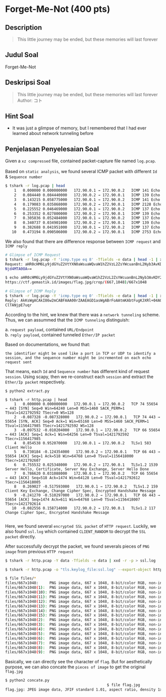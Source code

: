 # Forget-Me-Not (400 pts)

## Description

> This little journey may be ended, but these memories will last forever

## Judul Soal
Forget-Me-Not

## Deskripsi Soal
>This little journey may be ended, but these memories will last forever<br>Author: コト

## Hint Soal
- It was just a glimpse of memory, but I remembered that I had ever learned about network tunneling before

## Penjelasan Penyelesaian Soal

Given a `xz compressed` file, contained packet-capture file named `log.pcap`.
<br><br>
Based on `static analysis`, we found several ICMP packet with different `Id` & `Sequence number`

```bash
$ tshark -r log.pcap | head
    1   0.000000 0.000000000   172.90.0.1 → 172.90.0.2   ICMP 141 Echo (ping) request  id=0x0009, seq=48/12288, ttl=64
    2   0.084440 0.084440000   172.90.0.2 → 172.90.0.1   ICMP 139 Echo (ping) reply    id=0x0009, seq=48/12288, ttl=64
    3   0.143215 0.058775000   172.90.0.1 → 172.90.0.2   ICMP 141 Echo (ping) request  id=0x000b, seq=5/1280, ttl=64
    4   0.179083 0.035868000   172.90.0.2 → 172.90.0.1   ICMP 2128 Echo (ping) reply    id=0x000b, seq=5/1280, ttl=64
    5   0.225552 0.046469000   172.90.0.1 → 172.90.0.2   ICMP 137 Echo (ping) request  id=0x0008, seq=109/27904, ttl=64
    6   0.253352 0.027800000   172.90.0.2 → 172.90.0.1   ICMP 139 Echo (ping) reply    id=0x0008, seq=109/27904, ttl=64
    7   0.305836 0.052484000   172.90.0.1 → 172.90.0.2   ICMP 137 Echo (ping) request  id=0x0003, seq=10/2560, ttl=64
    8   0.340737 0.034901000   172.90.0.2 → 172.90.0.1   ICMP 139 Echo (ping) reply    id=0x0003, seq=10/2560, ttl=64
    9   0.382688 0.041951000   172.90.0.1 → 172.90.0.2   ICMP 137 Echo (ping) request  id=0x0002, seq=89/22784, ttl=64
   10   0.473194 0.090506000   172.90.0.2 → 172.90.0.1   ICMP 2753 Echo (ping) reply    id=0x0002, seq=89/22784, ttl=64
```

We also found that there are difference response between `ICMP request` and `ICMP reply`

```bash
# Glimpse of ICMP Request
$ tshark -r log.pcap -Y 'icmp.type eq 8' -Tfields -e data | head -1 | xxd -r -p
Request: aHR0cHM6Ly9jdGYuZ2VtYXN0aWsuaWQvaW1hZ2VzL2ZsYWcuanBnL2Nyb3AvKDY2NywxMDQ4KS82
Njd4MTA0OA==

$ echo aHR0cHM6Ly9jdGYuZ2VtYXN0aWsuaWQvaW1hZ2VzL2ZsYWcuanBnL2Nyb3AvKDY2NywxMDQ4KS82Njd4MTA0OA== | base64 -d
https://ctf.gemastik.id/images/flag.jpg/crop/(667,1048)/667x1048

# Glimpse of ICMP Reply
$ tshark -r log.pcap -Y 'icmp.type eq 0' -Tfields -e data | head -1 | xxd -r -p
Reply: AkKsWgACAkI86w2mCABFAAA00rZAAEAGD1asWgABrFoAAtmKAbtFugKJXRl+04AQBPdY3gAAAQEI
ClTANjpE7uqr
```

According to the hint, we knew that there was a `network tunneling` scheme. Thus, we can assummed that the `ICMP tunneling` distinguish:

a. `request payload`, contained `URL/Endpoint`<br>
b. `reply payload`, contained tunneled `Ether/IP packet`<br>

Based on documentations, we found that:

```
the identifier might be used like a port in TCP or UDP to identify a session, and the sequence number might be incremented on each echo request sent
```

That means, each `Id` and `Sequence number` has different kind of request `session`. Using scapy, then we re-construct each `session` and extract the `Ether/Ip packet` respectively.

```
$ python2 extract.py
          
$ tshark -r http.pcap | head
    1   0.000000 0.000000000   172.90.0.1 → 172.90.0.2   TCP 74 55654 → 443 [SYN] Seq=0 Win=64240 Len=0 MSS=1460 SACK_PERM=1 TSval=1421792592 TSecr=0 WS=128
    2  -0.087328 -0.087328000   172.90.0.2 → 172.90.0.1   TCP 74 443 → 55654 [SYN, ACK] Seq=0 Ack=1 Win=65160 Len=0 MSS=1460 SACK_PERM=1 TSval=1156417985 TSecr=1421792592 WS=128
    3  -0.097532 -0.010204000   172.90.0.1 → 172.90.0.2   TCP 66 55654 → 443 [ACK] Seq=1 Ack=1 Win=64256 Len=0 TSval=1421792592 TSecr=1156417985
    4   0.854538 0.952070000   172.90.0.1 → 172.90.0.2   TLSv1 583 Client Hello
    5   0.730184 -0.124354000   172.90.0.2 → 172.90.0.1   TCP 66 443 → 55654 [ACK] Seq=1 Ack=518 Win=64768 Len=0 TSval=1156418000 TSecr=1421792607
    6   0.755532 0.025348000   172.90.0.2 → 172.90.0.1   TLSv1.2 1539 Server Hello, Certificate, Server Key Exchange, Server Hello Done
    7   0.786620 0.031088000   172.90.0.1 → 172.90.0.2   TCP 66 55654 → 443 [ACK] Seq=518 Ack=1474 Win=64128 Len=0 TSval=1421792612 TSecr=1156418005
    8   0.269027 -0.517593000   172.90.0.1 → 172.90.0.2   TLSv1.2 159 Client Key Exchange, Change Cipher Spec, Encrypted Handshake Message
    9  -0.241270 -0.510297000   172.90.0.2 → 172.90.0.1   TCP 66 443 → 55654 [ACK] Seq=1474 Ack=611 Win=64768 Len=0 TSval=1156418007 TSecr=1421792614
   10  -0.082556 0.158714000   172.90.0.2 → 172.90.0.1   TLSv1.2 117 Change Cipher Spec, Encrypted Handshake Message
                    
```

Here, we found several `encrypted SSL packet` of `HTTP request`. Luckily, we also found `ssl.log` which contained `CLIENT_RANDOM` to decrypt the `SSL packet` directly.

After successfully decrypt the packet, we found severals pieces of `PNG image` from previous `HTTP request`

```bash
$ tshark -r http.pcap -Y data -Tfields -e data | xxd -r -p > ssl.log

$ tshark -r http.pcap -o "tls.keylog_file:ssl.log" --export-object http,files

$ file files/*  
files/667x1048:     PNG image data, 667 x 1048, 8-bit/color RGB, non-interlaced
files/667x1048(1):  PNG image data, 667 x 1048, 8-bit/color RGB, non-interlaced
files/667x1048(10): PNG image data, 667 x 1048, 8-bit/color RGB, non-interlaced
files/667x1048(11): PNG image data, 667 x 1048, 8-bit/color RGB, non-interlaced
files/667x1048(12): PNG image data, 667 x 1048, 8-bit/color RGB, non-interlaced
files/667x1048(13): PNG image data, 667 x 1048, 8-bit/color RGB, non-interlaced
files/667x1048(14): PNG image data, 667 x 1048, 8-bit/color RGB, non-interlaced
files/667x1048(15): PNG image data, 667 x 1048, 8-bit/color RGB, non-interlaced
files/667x1048(2):  PNG image data, 667 x 1048, 8-bit/color RGB, non-interlaced
files/667x1048(3):  PNG image data, 667 x 1048, 8-bit/color RGB, non-interlaced
files/667x1048(4):  PNG image data, 667 x 1048, 8-bit/color RGB, non-interlaced
files/667x1048(5):  PNG image data, 667 x 1048, 8-bit/color RGB, non-interlaced
files/667x1048(6):  PNG image data, 667 x 1048, 8-bit/color RGB, non-interlaced
files/667x1048(7):  PNG image data, 667 x 1048, 8-bit/color RGB, non-interlaced
files/667x1048(8):  PNG image data, 667 x 1048, 8-bit/color RGB, non-interlaced
files/667x1048(9):  PNG image data, 667 x 1048, 8-bit/color RGB, non-interlaced

```

Basically, we can directly see the character of `flag`. But for aesthetically purpose, we can also concate the `pieces of image` to get the original `flag.jpg`

```bash
$ python2 concate.py 
                                              $ file flag.jpg 
flag.jpg: JPEG image data, JFIF standard 1.01, aspect ratio, density 1x1, segment length 16, baseline, precision 8, 5336x2096, components 3
```